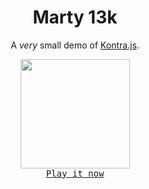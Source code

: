 <div align="center">
  <h1>Marty 13k</h1>
  <p>A <em>very</em> small demo of <a href="https://github.com/straker/kontra">Kontra.js</a>.</p>
  <img width="175" src="https://user-images.githubusercontent.com/121322/128909575-95de15ce-ce00-4af0-8782-2b2ce7c74ca1.gif"><br>
  <a href="https://leereilly.net/marty-13k"><kbd>Play it now</kbd></a>
</div>
